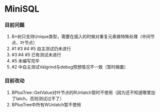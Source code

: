 # MiniSQL

### 目前问题
1. B+树只支持Unique类型，需要在插入的时候对重复元素做特殊处理（中间节点、叶节点）
2. #1 #3 #4 #5 自主测试仍未进行
3. #3 #4 #5 已有测试未进行
4. #5 未编写完毕
5. #2 中自主测试Valgrind与debug预想情况不一致（暂时搁置）

### 目前改动
1. BPlusTree::GetValue对叶节点的RUnlatch暂时不使用（因为还不知道哪里加了latch，否则测试过不了）
2. BPlusTree中所有WUnlatch暂不使用
